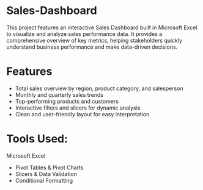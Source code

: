 # Sales-Dashboard
This project features an interactive Sales Dashboard built in Microsoft Excel to visualize and analyze sales performance data. It provides a comprehensive overview of key metrics, helping stakeholders quickly understand business performance and make data-driven decisions.

# Features
- Total sales overview by region, product category, and salesperson
- Monthly and quarterly sales trends
- Top-performing products and customers
- Interactive filters and slicers for dynamic analysis
- Clean and user-friendly layout for easy interpretation

# Tools Used:
Microsoft Excel
- Pivot Tables & Pivot Charts
- Slicers & Data Validation
- Conditional Formatting
